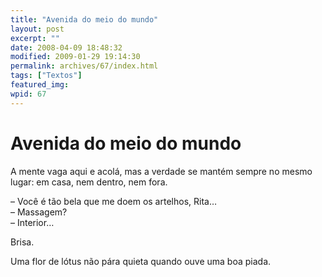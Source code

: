 ```yaml
---
title: "Avenida do meio do mundo"
layout: post
excerpt: ""
date: 2008-04-09 18:48:32
modified: 2009-01-29 19:14:30
permalink: archives/67/index.html
tags: ["Textos"]
featured_img: 
wpid: 67
---
```


# Avenida do meio do mundo

A mente vaga aqui e acolá, mas a verdade se mantém sempre no mesmo lugar: em casa, nem dentro, nem fora.

– Você é tão bela que me doem os artelhos, Rita…  
– Massagem?  
– Interior…

Brisa.

Uma flor de lótus não pára quieta quando ouve uma boa piada.